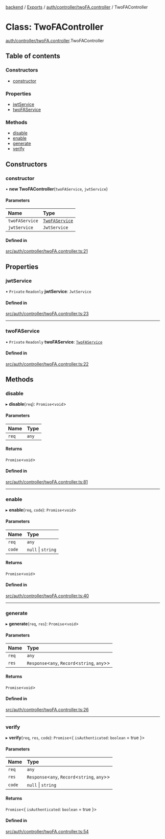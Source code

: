 [backend](../README.md) / [Exports](../modules.md) / [auth/controller/twoFA.controller](../modules/auth_controller_twoFA_controller.md) / TwoFAController

# Class: TwoFAController

[auth/controller/twoFA.controller](../modules/auth_controller_twoFA_controller.md).TwoFAController

## Table of contents

### Constructors

- [constructor](auth_controller_twoFA_controller.TwoFAController.md#constructor)

### Properties

- [jwtService](auth_controller_twoFA_controller.TwoFAController.md#jwtservice)
- [twoFAService](auth_controller_twoFA_controller.TwoFAController.md#twofaservice)

### Methods

- [disable](auth_controller_twoFA_controller.TwoFAController.md#disable)
- [enable](auth_controller_twoFA_controller.TwoFAController.md#enable)
- [generate](auth_controller_twoFA_controller.TwoFAController.md#generate)
- [verify](auth_controller_twoFA_controller.TwoFAController.md#verify)

## Constructors

### constructor

• **new TwoFAController**(`twoFAService`, `jwtService`)

#### Parameters

| Name | Type |
| :------ | :------ |
| `twoFAService` | [`TwoFAService`](auth_service_twoFA_service.TwoFAService.md) |
| `jwtService` | `JwtService` |

#### Defined in

[src/auth/controller/twoFA.controller.ts:21](https://github.com/GQDeltex/ft_transcendence/blob/fdce073/backend/src/auth/controller/twoFA.controller.ts#L21)

## Properties

### jwtService

• `Private` `Readonly` **jwtService**: `JwtService`

#### Defined in

[src/auth/controller/twoFA.controller.ts:23](https://github.com/GQDeltex/ft_transcendence/blob/fdce073/backend/src/auth/controller/twoFA.controller.ts#L23)

___

### twoFAService

• `Private` `Readonly` **twoFAService**: [`TwoFAService`](auth_service_twoFA_service.TwoFAService.md)

#### Defined in

[src/auth/controller/twoFA.controller.ts:22](https://github.com/GQDeltex/ft_transcendence/blob/fdce073/backend/src/auth/controller/twoFA.controller.ts#L22)

## Methods

### disable

▸ **disable**(`req`): `Promise`<`void`\>

#### Parameters

| Name | Type |
| :------ | :------ |
| `req` | `any` |

#### Returns

`Promise`<`void`\>

#### Defined in

[src/auth/controller/twoFA.controller.ts:81](https://github.com/GQDeltex/ft_transcendence/blob/fdce073/backend/src/auth/controller/twoFA.controller.ts#L81)

___

### enable

▸ **enable**(`req`, `code`): `Promise`<`void`\>

#### Parameters

| Name | Type |
| :------ | :------ |
| `req` | `any` |
| `code` | ``null`` \| `string` |

#### Returns

`Promise`<`void`\>

#### Defined in

[src/auth/controller/twoFA.controller.ts:40](https://github.com/GQDeltex/ft_transcendence/blob/fdce073/backend/src/auth/controller/twoFA.controller.ts#L40)

___

### generate

▸ **generate**(`req`, `res`): `Promise`<`void`\>

#### Parameters

| Name | Type |
| :------ | :------ |
| `req` | `any` |
| `res` | `Response`<`any`, `Record`<`string`, `any`\>\> |

#### Returns

`Promise`<`void`\>

#### Defined in

[src/auth/controller/twoFA.controller.ts:26](https://github.com/GQDeltex/ft_transcendence/blob/fdce073/backend/src/auth/controller/twoFA.controller.ts#L26)

___

### verify

▸ **verify**(`req`, `res`, `code`): `Promise`<{ `isAuthenticated`: `boolean` = true }\>

#### Parameters

| Name | Type |
| :------ | :------ |
| `req` | `any` |
| `res` | `Response`<`any`, `Record`<`string`, `any`\>\> |
| `code` | ``null`` \| `string` |

#### Returns

`Promise`<{ `isAuthenticated`: `boolean` = true }\>

#### Defined in

[src/auth/controller/twoFA.controller.ts:54](https://github.com/GQDeltex/ft_transcendence/blob/fdce073/backend/src/auth/controller/twoFA.controller.ts#L54)
